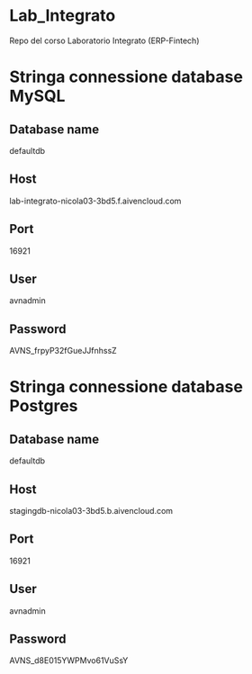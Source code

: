 # Lab_Integrato
Repo del corso Laboratorio Integrato (ERP-Fintech)

# Stringa connessione database MySQL
## Database name
defaultdb
## Host
lab-integrato-nicola03-3bd5.f.aivencloud.com
## Port
16921
## User
avnadmin
## Password
AVNS_frpyP32fGueJJfnhssZ

# Stringa connessione database Postgres
## Database name
defaultdb
## Host
stagingdb-nicola03-3bd5.b.aivencloud.com
## Port
16921
## User
avnadmin
## Password
AVNS_d8E015YWPMvo61VuSsY
